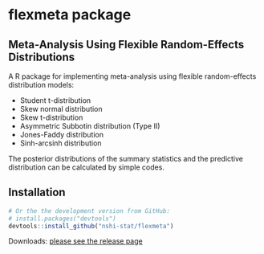 
# flexmeta package


## Meta-Analysis Using Flexible Random-Effects Distributions

A R package for implementing meta-analysis using flexible random-effects distribution models:

- Student t-distribution
- Skew normal distribution
- Skew t-distribution
- Asymmetric Subbotin distribution (Type II)
- Jones-Faddy distribution
- Sinh-arcsinh distribution

The posterior distributions of the summary statistics and the predictive distribution can be calculated by simple codes.


## Installation

``` r
# Or the the development version from GitHub:
# install.packages("devtools")
devtools::install_github("nshi-stat/flexmeta")
```

Downloads: [please see the release page](https://github.com/nshi-stat/flexmeta/releases)
